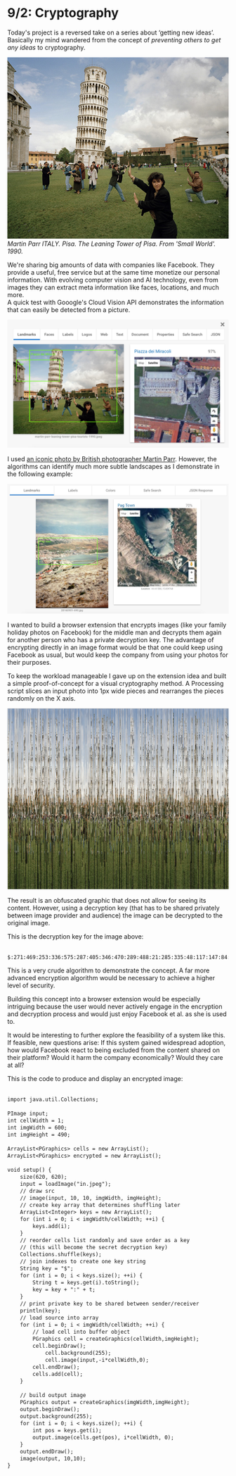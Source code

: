 # 9/2: Cryptography

Today's project is a reversed take on a series about ‘getting new ideas’. Basically my mind wandered from the concept of *preventing others to get any ideas* to cryptography.

![img](img/cryptography-3.jpeg)  
*Martin Parr
ITALY. Pisa. The Leaning Tower of Pisa. From 'Small World'. 1990.*

We're sharing big amounts of data with companies like Facebook. They provide a useful, free service but at the same time monetize our personal information. With evolving computer vision and AI technology, even from images they can extract meta information like faces, locations, and much more.  
A quick test with Gooogle's Cloud Vision API demonstrates the information that can easily be detected from a picture. 

![img](img/cryptography-1.png)

I used [an iconic photo by British photographer Martin Parr](https://pro.magnumphotos.com/Asset/-29YL53P4JZB.html). However, the algorithms can identify much more subtle landscapes as I demonstrate in the following example:

![img](img/cryptography-2.jpeg)

I wanted to build a browser extension that encrypts images (like your family holiday photos on Facebook) for the middle man and decrypts them again for another person who has a private decryption key. The advantage of encrypting directly in an image format would be that one could keep using Facebook as usual, but would keep the company from using your photos for their purposes.

To keep the workload manageable I gave up on the extension idea and built a simple proof-of-concept for a visual cryptography method. A Processing script slices an input photo into 1px wide pieces and rearranges the pieces randomly on the X axis.  

![img](img/cryptography-4.png)

The result is an obfuscated graphic that does not allow for seeing its content. However, using a decryption key (that has to be shared privately between image provider and audience) the image can be decrypted to the original image.  

This is the decryption key for the image above:

```
	$:271:469:253:336:575:287:405:346:470:289:488:21:285:335:48:117:147:84:431:498:522:455:554:418:563:521:24:530:495:284:448:190:588:321:508:109:572:379:49:98:340:135:597:358:266:458:215:99:429:386:471:371:374:348:116:526:543:50:345:343:486:528:226:537:162:265:237:103:360:560:127:152:291:453:582:235:188:247:502:53:584:427:454:512:468:201:476:395:1:437:142:45:500:118:249:219:198:61:573:555:34:385:110:203:593:432:483:518:561:369:251:246:57:132:590:270:311:228:394:105:426:169:415:506:300:347:485:596:296:138:234:69:255:257:36:170:515:26:570:22:366:540:421:295:120:402:166:172:158:373:256:489:280:60:51:65:58:535:35:353:244:144:450:581:275:315:32:180:218:149:586:88:398:406:383:17:452:337:547:352:107:435:95:294:40:83:447:239:460:461:183:11:223:177:113:484:134:463:598:301:342:341:364:327:356:306:308:510:283:106:446:293:546:187:292:527:333:77:433:599:319:396:477:37:137:531:231:39:553:351:47:101:91:558:4:404:273:28:163:355:73:216:434:556:497:27:238:551:19:176:126:382:55:574:545:368:13:243:220:380:128:6:365:408:160:154:263:384:31:10:191:538:115:86:225:184:307:594:230:310:314:194:18:20:248:324:441:268:108:100:320:30:472:322:449:491:303:583:464:157:171:141:566:410:577:211:279:490:439:564:153:185:519:317:481:155:168:350:131:326:388:550:445:29:565:164:304:440:192:197:313:59:534:517:232:487:443:390:242:457:112:261:376:146:328:130:334:139:76:150:281:80:494:92:325:422:516:375:70:579:229:123:533:493:305:125:430:208:129:549:505:136:5:90:178:438:236:456:43:66:52:23:509:151:259:97:409:329:9:391:79:288:221:524:514:63:62:199:302:363:140:503:589:41:541:56:7:523:175:414:181:465:195:466:299:210:16:548:156:403:207:479:428:290:507:361:467:392:64:377:416:569:78:568:264:459:254:286:496:513:67:595:587:504:111:179:501:492:14:2:269:133:93:413:148:367:442:205:323:278:89:186:332:473:217:82:357:165:262:387:298:241:482:362:3:104:38:145:451:209:480:562:354:245:525:206:119:532:46:567:173:72:204:277:425:182:444:378:423:12:252:417:297:96:420:42:578:539:200:8:0:511:143:15:212:393:189:412:167:224:159:124:276:585:544:122:33:399:227:407:44:85:338:267:475:576:339:542:174:102:529:193:222:462:559:419:75:54:580:68:536:372:202:214:25:474:571:436:81:161:400:401:344:381:389:312:282:331:213:240:74:552:318:349:359:94:87:370:520:316:274:71:260:114:557:309:397:424:478:330:499:233:411:250:121:592:258:196:272:591
```

This is a very crude algorithm to demonstrate the concept. A far more advanced encryption algorithm would be necessary to achieve a higher level of security.

Building this concept into a browser extension would be especially intriguing because the user would never actively engage in the encryption and decryption process and would just enjoy Facebook et al. as she is used to.

It would be interesting to further explore the feasibility of a system like this. If feasible, new questions arise: If this system gained widespread adoption, how would Facebook react to being excluded from the content shared on their platform? Would it harm the company economically? Would they care at all?

This is the code to produce and display an encrypted image:

```Processing

import java.util.Collections;

PImage input;
int cellWidth = 1;
int imgWidth = 600;
int imgHeight = 490;

ArrayList<PGraphics> cells = new ArrayList();
ArrayList<PGraphics> encrypted = new ArrayList();

void setup() {
	size(620, 620);
	input = loadImage("in.jpeg");
	// draw src
	// image(input, 10, 10, imgWidth, imgHeight);
	// create key array that determines shuffling later
	ArrayList<Integer> keys = new ArrayList();
	for (int i = 0; i < imgWidth/cellWidth; ++i) {
		keys.add(i);
	}
	// reorder cells list randomly and save order as a key
	// (this will become the secret decryption key)
	Collections.shuffle(keys);
	// join indexes to create one key string
	String key = "$";
	for (int i = 0; i < keys.size(); ++i) {
		String t = keys.get(i).toString();
		key = key + ":" + t;
	}
	// print private key to be shared between sender/receiver
	println(key);
	// load source into array
	for (int i = 0; i < imgWidth/cellWidth; ++i) {
		// load cell into buffer object
		PGraphics cell = createGraphics(cellWidth,imgHeight);
		cell.beginDraw();
			cell.background(255);
			cell.image(input,-i*cellWidth,0);
		cell.endDraw();
		cells.add(cell);
	}

	// build output image
	PGraphics output = createGraphics(imgWidth,imgHeight);
	output.beginDraw();
	output.background(255);
	for (int i = 0; i < keys.size(); ++i) {
		int pos = keys.get(i);
		output.image(cells.get(pos), i*cellWidth, 0);
	}
	output.endDraw();
	image(output, 10,10);
}

```